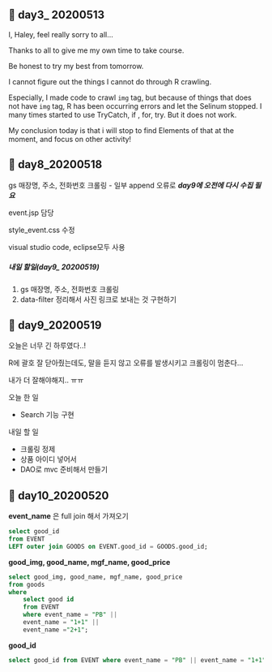 ## :green_book: day3_ 20200513

I, Haley, feel really sorry to all...



Thanks to all to give me my own time to take course.

Be honest to try my best from tomorrow. 



I cannot figure out the things I cannot do through R crawling. 

Especially, I made code to crawl `img` tag, but because of things that does not have `img` tag, R has been occurring errors and let the Selinum stopped. I many times started to use TryCatch, if , for, try. But it does not work.



My conclusion today is that i will stop to find Elements of that at the moment, and focus on other activity!





## :green_book: day8_20200518

gs 매장명, 주소, 전화번호 크롤링 - 일부 append 오류로 ***day9에 오전에 다시 수집 필요***

event.jsp 담당

style_event.css 수정 

visual studio code, eclipse모두 사용 

##### 내일 할일(day9_ 20200519) 

1. gs 매장명, 주소, 전화번호 크롤링
2. data-filter 정리해서 사진 링크로 보내는 것 구현하기



## :green_book: day9_20200519

오늘은 너무 긴 하루였다..!

R에  괄호 잘 닫아줬는데도, 말을 듣지 않고 오류를 발생시키고 크롤링이 멈춘다...

내가 더 잘해야해지.. ㅠㅠ

오늘 한 일 

- Search 기능 구현

내일 할 일 

* 크롤링 정제
* 상품 아이디 넣어서
* DAO로 mvc 준비해서 만들기



## :green_book: day10_20200520

**event_name** 은 full join 해서 가져오기

```sql
select good_id
from EVENT
LEFT outer join GOODS on EVENT.good_id = GOODS.good_id;
```

**good_img, good_name, mgf_name, good_price**

```sql
select good_img, good_name, mgf_name, good_price
from goods
where 
	select good id
    from EVENT 
    where event_name = "PB" || 
    event_name = "1+1" || 
    event_name ="2+1";
```

**good_id**

```sql
select good_id from EVENT where event_name = "PB" || event_name = "1+1" || event_name ="2+1";
```




